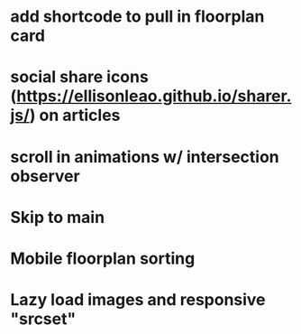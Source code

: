 # add shortcode to pull in floorplan card
# social share icons (https://ellisonleao.github.io/sharer.js/) on articles
# scroll in animations w/ intersection observer
# Skip to main
# Mobile floorplan sorting
# Lazy load images and responsive "srcset"